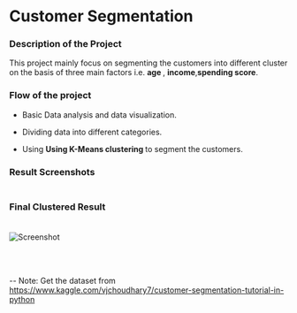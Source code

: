 # Customer Segmentation 

### <b> Description of the Project </b>

This project mainly focus on segmenting the customers into different cluster on the basis of three main factors i.e. <b> age </b>, <b>income</b>,<b>spending score</b>.

### <b> Flow of the project </b>

* Basic Data analysis and data visualization.
* Dividing data into different categories.

* Using <b>Using K-Means clustering </b> to segment the customers.

### <b> Result Screenshots </b><br><br>

### Final Clustered Result <br><br>

![Screenshot](./Images/Customersegmentation.PNG)

<br>
<br>

-- Note: Get the dataset from https://www.kaggle.com/vjchoudhary7/customer-segmentation-tutorial-in-python
